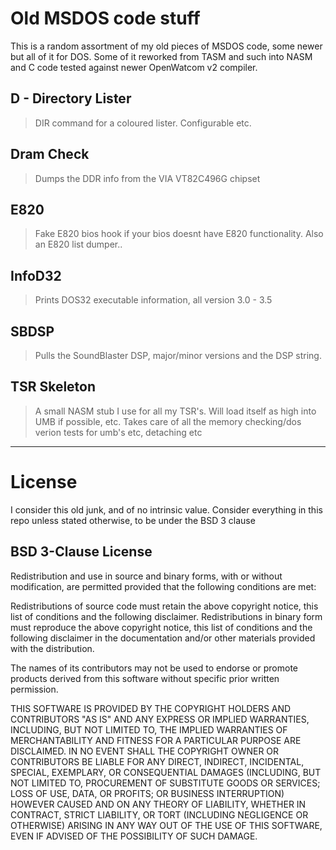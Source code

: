 # Old MSDOS code stuff
This is a random assortment of my old pieces of MSDOS code, some newer but all of it for DOS. Some of it reworked from TASM and such into NASM and C code tested against newer OpenWatcom v2 compiler.

## D - Directory Lister
> DIR command for a coloured lister. Configurable etc.

## Dram Check
> Dumps the DDR info from the VIA VT82C496G chipset

## E820
> Fake E820 bios hook if your bios doesnt have E820 functionality.
> Also an E820 list dumper..

## InfoD32
> Prints DOS32 executable information, all version 3.0 - 3.5

## SBDSP
> Pulls the SoundBlaster DSP, major/minor versions and the DSP string.

## TSR Skeleton
> A small NASM stub I use for all my TSR's. Will load itself as high into UMB if possible, etc. Takes care of all the memory checking/dos verion tests for umb's etc, detaching etc

---

# License
I consider this old junk, and of no intrinsic value.
Consider everything in this repo unless stated otherwise, to be under the BSD 3 clause

## BSD 3-Clause License
Redistribution and use in source and binary forms, with or without modification, are permitted provided that the following conditions are met:

Redistributions of source code must retain the above copyright notice, this list of conditions and the following disclaimer.
Redistributions in binary form must reproduce the above copyright notice, this list of conditions and the following disclaimer in the documentation and/or other materials provided with the distribution.

The names of its contributors may not be used to endorse or promote products derived from this software without specific prior written permission.

THIS SOFTWARE IS PROVIDED BY THE COPYRIGHT HOLDERS AND CONTRIBUTORS "AS IS" AND ANY EXPRESS OR IMPLIED WARRANTIES, INCLUDING, BUT NOT LIMITED TO, THE IMPLIED WARRANTIES OF MERCHANTABILITY AND FITNESS FOR A PARTICULAR PURPOSE ARE DISCLAIMED. IN NO EVENT SHALL THE COPYRIGHT OWNER OR CONTRIBUTORS BE LIABLE FOR ANY DIRECT, INDIRECT, INCIDENTAL, SPECIAL, EXEMPLARY, OR CONSEQUENTIAL DAMAGES (INCLUDING, BUT NOT LIMITED TO, PROCUREMENT OF SUBSTITUTE GOODS OR SERVICES; LOSS OF USE, DATA, OR PROFITS; OR BUSINESS INTERRUPTION) HOWEVER CAUSED AND ON ANY THEORY OF LIABILITY, WHETHER IN CONTRACT, STRICT LIABILITY, OR TORT (INCLUDING NEGLIGENCE OR OTHERWISE) ARISING IN ANY WAY OUT OF THE USE OF THIS SOFTWARE, EVEN IF ADVISED OF THE POSSIBILITY OF SUCH DAMAGE.

